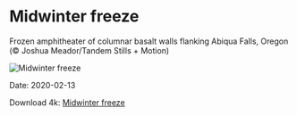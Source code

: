 # Midwinter freeze

Frozen amphitheater of columnar basalt walls flanking Abiqua Falls, Oregon (© Joshua Meador/Tandem Stills + Motion)

![Midwinter freeze](https://bing.com/th?id=OHR.AbiquaFalls_EN-US4408914137_UHD.jpg&rf=LaDigue_UHD.jpg&pid=hp&w=1024&h=576)

Date: 2020-02-13

Download 4k: [Midwinter freeze](https://bing.com/th?id=OHR.AbiquaFalls_EN-US4408914137_UHD.jpg&rf=LaDigue_UHD.jpg&pid=hp&w=3840&h=2160)

